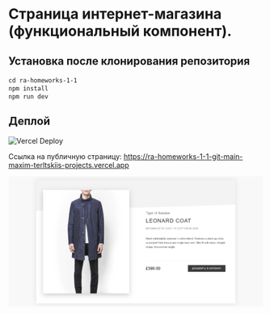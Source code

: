 # Страница интернет-магазина (функциональный компонент).

## Установка после клонирования репозитория

```
cd ra-homeworks-1-1
npm install
npm run dev
```

## Деплой

![Vercel Deploy](https://deploy-badge.vercel.app/vercel/ra-homeworks-1-1-git-main-maxim-terltskiis-projects)

Ссылка на публичную страницу: https://ra-homeworks-1-1-git-main-maxim-terltskiis-projects.vercel.app

![Веб-страница](./pic/web-page.png)
